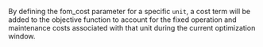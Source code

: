 By defining the fom\_cost parameter for a specific `unit`, a cost term will be added to the objective function to account for the fixed operation and maintenance costs associated with that unit during the current optimization window.
